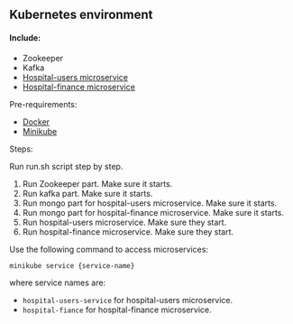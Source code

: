 ## Kubernetes environment 

#### Include:
* Zookeeper
* Kafka
* [Hospital-users microservice](https://github.com/kermakovich/hospital-users)
* [Hospital-finance microservice](https://github.com/kermakovich/hospital-finance)

Pre-requirements:
* [Docker](https://docs.docker.com/)
* [Minikube](https://minikube.sigs.k8s.io/docs/start/)

Steps:

Run run.sh script step by step.
1. Run Zookeeper part. Make sure it starts.
2. Run kafka part. Make sure it starts.
3. Run mongo part for hospital-users microservice. Make sure it starts.
4. Run mongo part for hospital-finance microservice. Make sure it starts.
6. Run hospital-users microservice. Make sure they start.
7. Run hospital-finance microservice. Make sure they start.

Use the following command to access microservices:

`minikube service {service-name}`

where service names are:
* `hospital-users-service` for hospital-users microservice.
* `hospital-fiance` for hospital-finance microservice.







